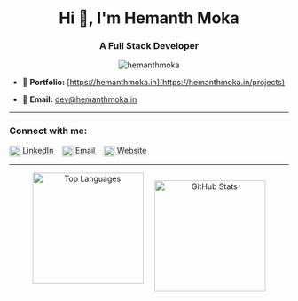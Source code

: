 <h1 align="center">Hi 👋, I'm Hemanth Moka</h1>
<h3 align="center">A Full Stack Developer</h3>

<p align="center">
  <img src="https://komarev.com/ghpvc/?username=hemanthmoka&label=Profile%20views&color=0e75b6&style=flat" alt="hemanthmoka" />
</p>

- 🔗 **Portfolio:** [https://hemanthmoka.in](https://hemanthmoka.in/projects)

- 📧 **Email:** dev@hemanthmoka.in

---

<h3 align="left">Connect with me:</h3>
<p align="left">
  <a href="https://linkedin.com/in/hemanthmoka" target="blank">
    <img align="center" src="https://cdn.jsdelivr.net/npm/simple-icons@v5/icons/linkedin.svg" alt="hemanthmoka" height="20" width="20" />
    LinkedIn
  </a>
  &nbsp;&nbsp;
  <a href="mailto:dev@hemanthmoka.in" target="blank">
    <img align="center" src="https://cdn.jsdelivr.net/npm/simple-icons@v5/icons/gmail.svg" alt="gmail" height="20" width="20" />
    Email
  </a>
  &nbsp;&nbsp;
  <a href="https://hemanthmoka.in" target="blank">
    <img align="center" src="https://cdn.jsdelivr.net/npm/simple-icons@v5/icons/internetexplorer.svg" alt="website" height="20" width="20" />
    Website
  </a>
</p>

---

<div align="center" style="display: flex; justify-content: center; gap: 20px; flex-wrap: wrap;">
  <img 
    src="https://github-readme-stats.vercel.app/api/top-langs?username=Hemanth-moka&show_icons=true&locale=en&layout=compact&theme=dark" 
    alt="Top Languages" 
    height="200"
  />

  <img 
    src="https://github-readme-stats.vercel.app/api?username=Hemanth-moka&show_icons=true&locale=en&theme=dark" 
    alt="GitHub Stats" 
    height="200"
  />
</div>

